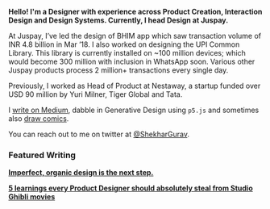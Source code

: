 **Hello! I'm a Designer with experience across Product Creation, Interaction Design and Design Systems. Currently, I head Design at Juspay.** 

At Juspay, I’ve led the design of BHIM app which saw transaction volume of INR 4.8 billion in Mar ’18. I also worked on designing the UPI Common Library. This library is currently installed on ~100 million devices; which would become 300 million with inclusion in WhatsApp soon. Various other Juspay products process 2 million+ transactions every single day.

Previously, I worked as Head of Product at Nestaway, a startup funded over USD 90 million by Yuri Milner, Tiger Global and Tata.

I [write on Medium](https://medium.com/@shekhargurav), dabble in Generative Design using `p5.js` and sometimes also [draw comics](https://yourstory.com/author/shekhar-gurav). 

You can reach out to me on twitter at [@ShekharGurav](http://twitter.com/ShekharGurav).



### Featured Writing

**[Imperfect, organic design is the next step.](https://uxdesign.cc/imperfect-organic-design-is-the-next-step-f16942ca79b2)**

**[5 learnings every Product Designer should absolutely steal from Studio Ghibli movies](https://medium.com/white-space/5-learnings-every-product-designer-should-absolutely-steal-from-studio-ghibli-movies-6c3971fffa0)**

